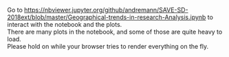Go to https://nbviewer.jupyter.org/github/andremann/SAVE-SD-2018ext/blob/master/Geographical-trends-in-research-Analysis.ipynb to interact with the notebook and the plots.   
There are many plots in the notebook, and some of those are quite heavy to load.  
Please hold on while your browser tries to render everything on the fly.
